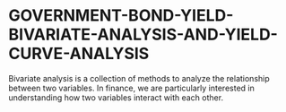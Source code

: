 # GOVERNMENT-BOND-YIELD-BIVARIATE-ANALYSIS-AND-YIELD-CURVE-ANALYSIS
Bivariate analysis is a collection of methods to analyze the relationship between two variables. In finance, we are particularly interested in understanding how two variables interact with each other.
